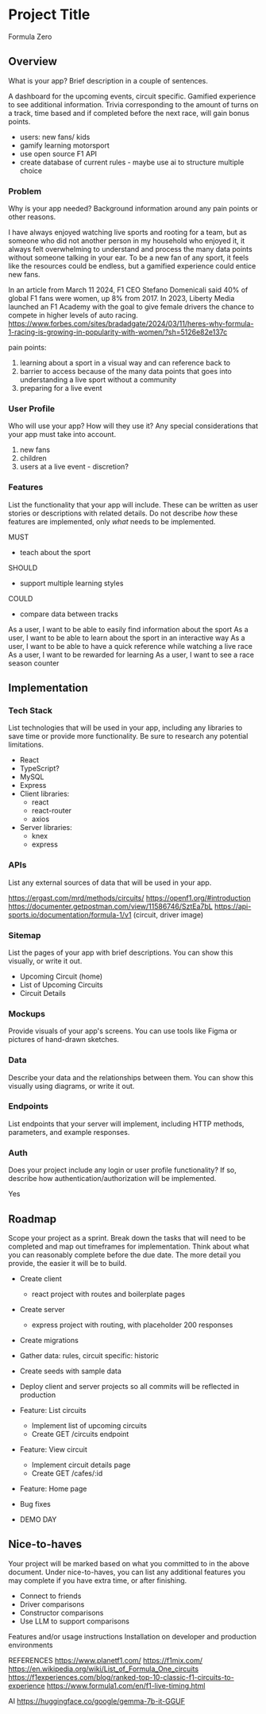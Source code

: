 # Project Title

Formula Zero

## Overview

What is your app? Brief description in a couple of sentences.

A dashboard for the upcoming events, circuit specific. Gamified experience to see additional information. Trivia corresponding to the amount of turns on a track, time based and if completed before the next race, will gain bonus points.

- users: new fans/ kids
- gamify learning motorsport
- use open source F1 API
- create database of current rules - maybe use ai to structure multiple choice


### Problem

Why is your app needed? Background information around any pain points or other reasons.

I have always enjoyed watching live sports and rooting for a team, but as someone who did not another person in my household who enjoyed it, it always felt overwhelming to understand and process the many data points without someone talking in your ear. To be a new fan of any sport, it feels like the resources could be endless, but a gamified experience could entice new fans.

In an article from March 11 2024, F1 CEO Stefano Domenicali said 40% of global F1 fans were women, up 8% from 2017. In 2023, Liberty Media launched an F1 Academy with the goal to give female drivers the chance to compete in higher levels of auto racing.
https://www.forbes.com/sites/bradadgate/2024/03/11/heres-why-formula-1-racing-is-growing-in-popularity-with-women/?sh=5126e82e137c

pain points:
1. learning about a sport in a visual way and can reference back to
2. barrier to access because of the many data points that goes into understanding a live sport without a community
3. preparing for a live event

### User Profile

Who will use your app? How will they use it? Any special considerations that your app must take into account.

1. new fans
2. children
3. users at a live event - discretion?

### Features

List the functionality that your app will include. These can be written as user stories or descriptions with related details. Do not describe _how_ these features are implemented, only _what_ needs to be implemented.

MUST
- teach about the sport

SHOULD
- support multiple learning styles

COULD
- compare data between tracks


As a user, I want to be able to easily find information about the sport
As a user, I want to be able to learn about the sport in an interactive way
As a user, I want to be able to have a quick reference while watching a live race
As a user, I want to be rewarded for learning
As a user, I want to see a race season counter


## Implementation

### Tech Stack

List technologies that will be used in your app, including any libraries to save time or provide more functionality. Be sure to research any potential limitations.

- React
- TypeScript?
- MySQL
- Express
- Client libraries: 
    - react
    - react-router
    - axios
- Server libraries:
    - knex
    - express

### APIs

List any external sources of data that will be used in your app.

https://ergast.com/mrd/methods/circuits/
https://openf1.org/#introduction
https://documenter.getpostman.com/view/11586746/SztEa7bL
https://api-sports.io/documentation/formula-1/v1 (circuit, driver image)

### Sitemap

List the pages of your app with brief descriptions. You can show this visually, or write it out.

- Upcoming Circuit (home)
- List of Upcoming Circuits
- Circuit Details

### Mockups

Provide visuals of your app's screens. You can use tools like Figma or pictures of hand-drawn sketches.

### Data

Describe your data and the relationships between them. You can show this visually using diagrams, or write it out. 

### Endpoints

List endpoints that your server will implement, including HTTP methods, parameters, and example responses.

### Auth

Does your project include any login or user profile functionality? If so, describe how authentication/authorization will be implemented.

Yes

## Roadmap

Scope your project as a sprint. Break down the tasks that will need to be completed and map out timeframes for implementation. Think about what you can reasonably complete before the due date. The more detail you provide, the easier it will be to build.


- Create client
    - react project with routes and boilerplate pages

- Create server
    - express project with routing, with placeholder 200 responses

- Create migrations

- Gather data: rules, circuit specific: historic

- Create seeds with sample data

- Deploy client and server projects so all commits will be reflected in production

- Feature: List circuits
    - Implement list of upcoming circuits
    - Create GET /circuits endpoint

- Feature: View circuit
    - Implement circuit details page
    - Create GET /cafes/:id 

- Feature: Home page

- Bug fixes

- DEMO DAY

## Nice-to-haves

Your project will be marked based on what you committed to in the above document. Under nice-to-haves, you can list any additional features you may complete if you have extra time, or after finishing.

- Connect to friends
- Driver comparisons
- Constructor comparisons
- Use LLM to support comparisons

Features and/or usage instructions
Installation on developer and production environments


REFERENCES
https://www.planetf1.com/
https://f1mix.com/
https://en.wikipedia.org/wiki/List_of_Formula_One_circuits
https://f1experiences.com/blog/ranked-top-10-classic-f1-circuits-to-experience
https://www.formula1.com/en/f1-live-timing.html

AI
https://huggingface.co/google/gemma-7b-it-GGUF